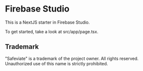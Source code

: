# Firebase Studio

This is a NextJS starter in Firebase Studio.

To get started, take a look at src/app/page.tsx.

## Trademark

"Safeviate" is a trademark of the project owner. All rights reserved. Unauthorized use of this name is strictly prohibited.
